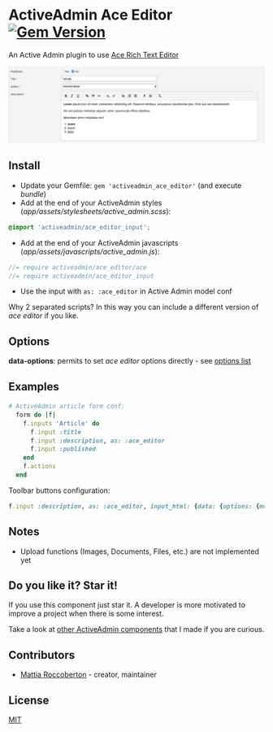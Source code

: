 # ActiveAdmin Ace Editor [![Gem Version](https://badge.fury.io/rb/activeadmin_ace_editor.svg)](https://badge.fury.io/rb/activeadmin_ace_editor)

An Active Admin plugin to use [Ace Rich Text Editor](https://github.com/acejs/ace)

![screenshot](screenshot.jpg)

## Install

- Update your Gemfile: `gem 'activeadmin_ace_editor'` (and execute *bundle*)
- Add at the end of your ActiveAdmin styles (_app/assets/stylesheets/active_admin.scss_):
```css
@import 'activeadmin/ace_editor_input';
```
- Add at the end of your ActiveAdmin javascripts (_app/assets/javascripts/active_admin.js_):
```js
//= require activeadmin/ace_editor/ace
//= require activeadmin/ace_editor_input
```
- Use the input with `as: :ace_editor` in Active Admin model conf

Why 2 separated scripts? In this way you can include a different version of *ace editor* if you like.

## Options

**data-options**: permits to set *ace editor* options directly - see [options list](https://acejs.com/docs/configuration/)

## Examples

```ruby
# ActiveAdmin article form conf:
  form do |f|
    f.inputs 'Article' do
      f.input :title
      f.input :description, as: :ace_editor
      f.input :published
    end
    f.actions
  end
```

Toolbar buttons configuration:

```ruby
f.input :description, as: :ace_editor, input_html: {data: {options: {modules: {toolbar: [['bold', 'italic', 'underline'], ['link']]}, placeholder: 'Type something...', theme: 'snow'}}}
```

## Notes

- Upload functions (Images, Documents, Files, etc.) are not implemented yet

## Do you like it? Star it!

If you use this component just star it. A developer is more motivated to improve a project when there is some interest.

Take a look at [other ActiveAdmin components](https://github.com/blocknotes?utf8=✓&tab=repositories&q=activeadmin&type=source) that I made if you are curious.

## Contributors

- [Mattia Roccoberton](http://blocknot.es) - creator, maintainer

## License

[MIT](LICENSE.txt)
